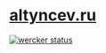[altyncev.ru](https://altyncev.ru)
=============

[![wercker status](https://app.wercker.com/status/1f7cf79adecd20b93e13714885051eac/m/master "wercker status")](https://app.wercker.com/project/byKey/1f7cf79adecd20b93e13714885051eac)
